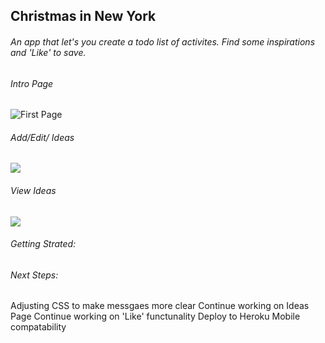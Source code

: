 ## Christmas in New York

###### An app that let's you create a todo list of activites. Find some inspirations and 'Like' to save.

###### Intro Page
![First Page](https://i.ibb.co/Kx0kjX4/Screen-Shot-2021-10-13-at-5-31-53-PM.png)

###### Add/Edit/ Ideas

![](https://i.ibb.co/7413rjh/Screen-Shot-2021-10-13-at-5-34-41-PM.png)

###### View Ideas

![](https://i.ibb.co/wr8xftd/Screen-Shot-2021-10-13-at-5-36-39-PM.png)


###### Getting Strated:

###### Next Steps: 
Adjusting CSS to make messgaes more clear
Continue working on Ideas Page
Continue working on 'Like' functunality
Deploy to Heroku
Mobile compatability

######
